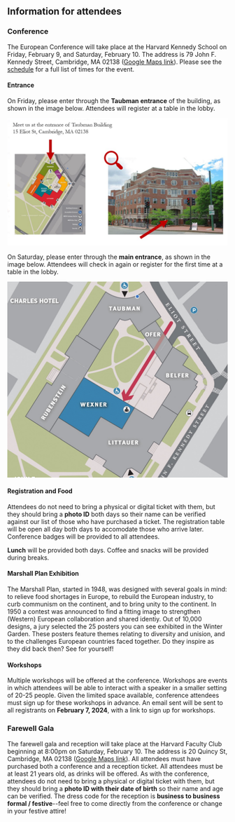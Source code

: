 ## Information for attendees

### Conference

The European Conference will take place at the Harvard Kennedy School on Friday, February 9, and Saturday, February 10. The address is 79 John F. Kennedy Street, Cambridge, MA 02138 ([Google Maps link](https://www.google.fr/maps/place/42%C2%B022'18.5%22N+71%C2%B007'17.8%22W/@42.371812,-71.121622,17z/data=!3m1!4b1!4m4!3m3!8m2!3d42.371812!4d-71.121622)). Please see the [schedule](https://euroconf.eu/schedule/) for a full list of times for the event.

#### Entrance
On Friday, please enter through the **Taubman entrance** of the building, as shown in the image below. Attendees will register at a table in the lobby. <div class='hks-map'>![image](hks_map_taubman.png)</div>

On Saturday, please enter through the **main entrance**, as shown in the image below. Attendees will check in again or register for the first time at a table in the lobby. <div class='hks-map'>![image](hks-map.png)</div>

#### Registration and Food
Attendees do not need to bring a physical or digital ticket with them, but they should bring a **photo ID** both days so their name can be verified against our list of those who have purchased a ticket. The registration table will be open all day both days to accomodate those who arrive later. Conference badges will be provided to all attendees.

**Lunch** will be provided both days. Coffee and snacks will be provided during breaks.

#### Marshall Plan Exhibition
The Marshall Plan, started in 1948, was designed with several goals in mind: to relieve food shortages in Europe, to rebuild the European industry, to curb communism on the continent, and to bring unity to the continent. In 1950 a contest was announced to find a fitting image to strengthen (Western) European collaboration and shared identiy. Out of 10,000 designs, a jury selected the 25 posters you can see exhibited in the Winter Garden. These posters feature themes relating to diversity and unision, and to the challenges European countries faced together. Do they inspire as they did back then? See for yourself!

#### Workshops
Multiple workshops will be offered at the conference. Workshops are events in which attendees will be able to interact with a speaker in a smaller setting of 20-25 people. Given the limited space available, conference attendees must sign up for these workshops in advance. An email sent will be sent to all registrants on **February 7, 2024**, with a link to sign up for workshops.

### Farewell Gala

The farewell gala and reception will take place at the Harvard Faculty Club beginning at 8:00pm on Saturday, February 10. The address is 20 Quincy St, Cambridge, MA 02138 ([Google Maps link](https://www.google.com/maps/place/Harvard+Faculty+Club/@42.3732533,-71.1167595,17z/data=!3m1!4b1!4m6!3m5!1s0x89e377a7db192837:0xa7254ff63e9ae82e!8m2!3d42.3732494!4d-71.1141792!16s%2Fg%2F11bws8cjzj?entry=ttu)). All attendees must have purchased both a conference and a reception ticket. All attendees must be at least 21 years old, as drinks will be offered. As with the conference, attendees do not need to bring a physical or digital ticket with them, but they should bring a **photo ID with their date of birth** so their name and age can be verified. The dress code for the reception is **business to business formal / festive**--feel free to come directly from the conference or change in your festive attire! 
